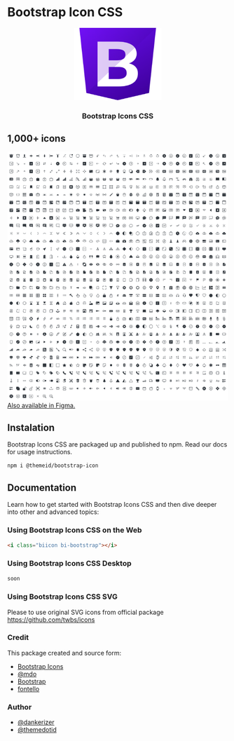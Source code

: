 # Bootstrap Icon CSS 
<p align="center">
  <a href="https://themedotid.github.io/bootstrap-icon">
    <img src="./docs/bootstrap-icon-css.png" alt="Bootstrap Icons CSS logo" width="200" height="165">
  </a>
</p>
<h3 align="center">Bootstrap Icons CSS</h3>

## 1,000+ icons
![Bootstrap Icons full set](./docs/icon-list-image.png)
[Also available in Figma.](https://www.figma.com/file/hTJtQ2MrMTeNVmYrVBqNZZ/Bootstrap-Icons-v1.0.0-alpha5?node-id=0%3A1)


## Instalation

Bootstrap Icons CSS are packaged up and published to npm. Read our docs for usage instructions.


```bash
npm i @themeid/bootstrap-icon
```

## Documentation
Learn how to get started with Bootstrap Icons CSS and then dive deeper into other and advanced topics:

### Using Bootstrap Icons CSS on the Web
```html
<i class="biicon bi-bootstrap"></i>
```

### Using Bootstrap Icons CSS Desktop
```html
soon
```


### Using Bootstrap Icons CSS SVG
Please to use original SVG icons from official package https://github.com/twbs/icons


### Credit
This package created and source form:

- [Bootstrap Icons](https://github.com/twbs/icons)
- [@mdo](https://github.com/mdo)
- [Bootstrap](https://getbootstrap.com/)
- [fontello](https://github.com/fontello/fontello)


### Author

- [@dankerizer](https://github.com/dankerizer)
- [@themedotid](https://github.com/themedotid)
